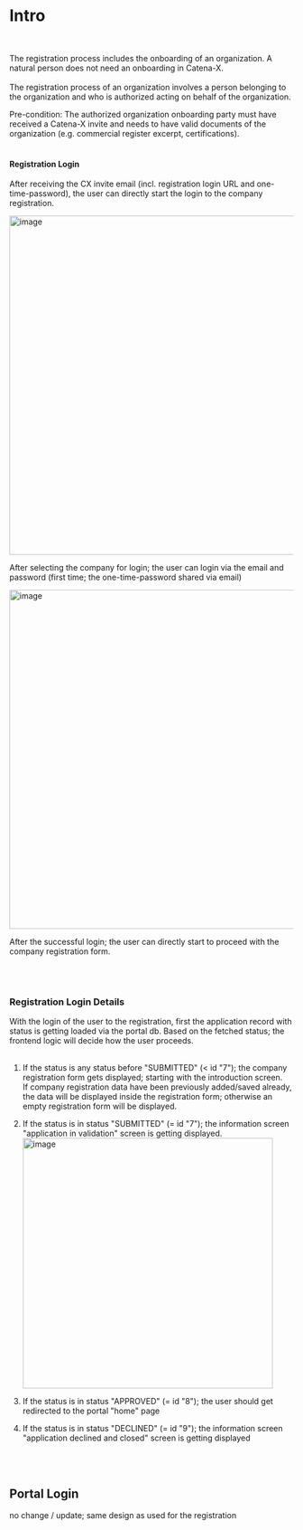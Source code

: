 # Intro

<br>

The registration process includes the onboarding of an organization. A natural person does not need an onboarding in Catena-X.
<br>
<br>
The registration process of an organization involves a person belonging to the organization and who is authorized acting on behalf of the organization.

Pre-condition: The authorized organization onboarding party must have received a Catena-X invite and needs to have valid documents of the organization (e.g. commercial register excerpt, certifications).
<br>
<br>

#### Registration Login

After receiving the CX invite email (incl. registration login URL and one-time-password), the user can directly start the login to the company registration.
<br>

<img width="600" alt="image" src="https://user-images.githubusercontent.com/94133633/217643866-dcdb669e-5dbb-4b5d-8577-77d80f6ba1d6.png">
<br>

After selecting the company for login; the user can login via the email and password (first time; the one-time-password shared via email)

<img width="600" alt="image" src="https://user-images.githubusercontent.com/94133633/217644067-91ea8590-ba4e-4c79-b4c6-7c5b7008b4f5.png">
<br>

After the successful login; the user can directly start to proceed with the company registration form.

<br>
<br>

### Registration Login Details

With the login of the user to the registration, first the application record with status is getting loaded via the portal db.
Based on the fetched status; the frontend logic will decide how the user proceeds.  
<br>

1. If the status is any status before "SUBMITTED" (< id "7"); the company registration form gets displayed; starting with the introduction screen.  
   If company registration data have been previously added/saved already, the data will be displayed inside the registration form; otherwise an empty registration form will be displayed.
2. If the status is in status "SUBMITTED" (= id "7"); the information screen "application in validation" screen is getting displayed.  
   <img width="443" alt="image" src="https://user-images.githubusercontent.com/94133633/216842731-5a2097ac-240c-44fe-aa0b-8396d0474690.png">

3. If the status is in status "APPROVED" (= id "8"); the user should get redirected to the portal "home" page

4. If the status is in status "DECLINED" (= id "9"); the information screen "application declined and closed" screen is getting displayed

<br>
<br>

## Portal Login

no change / update; same design as used for the registration
